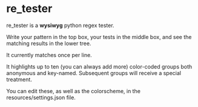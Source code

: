 # re_tester

re_tester is a **wysiwyg** python regex tester.

Write your pattern in the top box, your tests in the middle box, and see the matching results in the lower tree.

It currently matches once per line.

It highlights up to ten (you can always add more) color-coded groups both anonymous and key-named. Subsequent groups 
will receive a special treatment.

You can edit these, as well as the colorscheme, in the resources/settings.json file.
